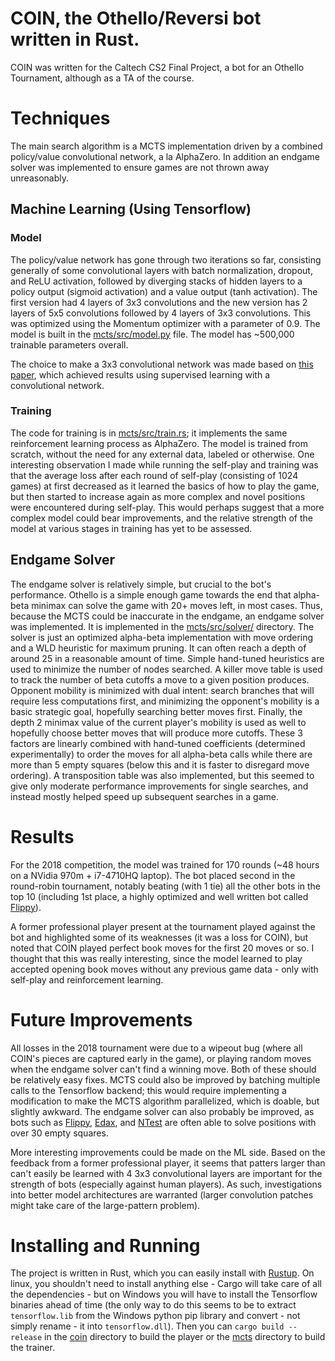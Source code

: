 COIN, the Othello/Reversi bot written in Rust.
==============================================

COIN was written for the Caltech CS2 Final Project, a bot for an Othello Tournament, although as a TA of the course. 

# Techniques

The main search algorithm is a MCTS implementation driven by a combined policy/value convolutional network, a la AlphaZero. In addition an endgame solver was implemented to ensure games are not thrown away unreasonably.

## Machine Learning (Using Tensorflow)

### Model

The policy/value network has gone through two iterations so far, consisting generally of some convolutional layers with batch normalization, dropout, and ReLU activation, followed by diverging stacks of hidden layers to a policy output (sigmoid activation) and a value output (tanh activation). The first version had 4 layers of 3x3 convolutions and the new version has 2 layers of 5x5 convolutions followed by 4 layers of 3x3 convolutions. This was optimized using the Momentum optimizer with a parameter of 0.9. The model is built in the [mcts/src/model.py](mcts/src/model.py) file. The model has ~500,000 trainable parameters overall.

The choice to make a 3x3 convolutional network was made based on [this paper](https://arxiv.org/pdf/1711.06583.pdf), which achieved results using supervised learning with a convolutional network.

### Training

The code for training is in [mcts/src/train.rs](mcts/src/train.rs); it implements the same reinforcement learning process as AlphaZero. The model is trained from scratch, without the need for any external data, labeled or otherwise. One interesting observation I made while running the self-play and training was that the average loss after each round of self-play (consisting of 1024 games) at first decreased as it learned the basics of how to play the game, but then started to increase again as more complex and novel positions were encountered during self-play. This would perhaps suggest that a more complex model could bear improvements, and the relative strength of the model at various stages in training has yet to be assessed.

## Endgame Solver

The endgame solver is relatively simple, but crucial to the bot's performance. Othello is a simple enough game towards the end that alpha-beta minimax can solve the game with 20+ moves left, in most cases. Thus, because the MCTS could be inaccurate in the endgame, an endgame solver was implemented. It is implemented in the [mcts/src/solver/](mcts/src/solver/) directory. The solver is just an optimized alpha-beta implementation with move ordering and a WLD heuristic for maximum pruning. It can often reach a depth of around 25 in a reasonable amount of time. Simple hand-tuned heuristics are used to minimize the number of nodes searched. A killer move table is used to track the number of beta cutoffs a move to a given position produces. Opponent mobility is minimized with dual intent: search branches that will require less computations first, and minimizing the opponent's mobility is a basic strategic goal, hopefully searching better moves first. Finally, the depth 2 minimax value of the current player's mobility is used as well to hopefully choose better moves that will produce more cutoffs. These 3 factors are linearly combined with hand-tuned coefficients (determined experimentally) to order the moves for all alpha-beta calls while there are more than 5 empty squares (below this and it is faster to disregard move ordering). A transposition table was also implemented, but this seemed to give only moderate performance improvements for single searches, and instead mostly helped speed up subsequent searches in a game.

# Results

For the 2018 competition, the model was trained for 170 rounds (~48 hours on a NVidia 970m + i7-4710HQ laptop). The bot placed second in the round-robin tournament, notably beating (with 1 tie) all the other bots in the top 10 (including 1st place, a highly optimized and well written bot called [Flippy](https://github.com/jeffreyan11/othello_engine)).

A former professional player present at the tournament played against the bot and highlighted some of its weaknesses (it was a loss for COIN), but noted that COIN played perfect book moves for the first 20 moves or so. I thought that this was really interesting, since the model learned to play accepted opening book moves without any previous game data - only with self-play and reinforcement learning.

# Future Improvements

All losses in the 2018 tournament were due to a wipeout bug (where all COIN's pieces are captured early in the game), or playing random moves when the endgame solver can't find a winning move. Both of these should be relatively easy fixes. MCTS could also be improved by batching multiple calls to the Tensorflow backend; this would require implementing a modification to make the MCTS algorithm parallelized, which is doable, but slightly awkward. The endgame solver can also probably be improved, as bots such as [Flippy](https://github.com/jeffreyan11/othello_engine), [Edax](https://github.com/abulmo/edax-reversi), and [NTest](https://github.com/weltyc/ntest) are often able to solve positions with over 30 empty squares.

More interesting improvements could be made on the ML side. Based on the feedback from a former professional player, it seems that patters larger than can't easily be learned with 4 3x3 convolutional layers are important for the strength of bots (especially against human players). As such, investigations into better model architectures are warranted (larger convolution patches might take care of the large-pattern problem).

# Installing and Running

The project is written in Rust, which you can easily install with [Rustup](https://rustup.rs). On linux, you shouldn't need to install anything else - Cargo will take care of all the dependencies - but on Windows you will have to install the Tensorflow binaries ahead of time (the only way to do this seems to be to extract `tensorflow.lib` from the Windows python pip library and convert - not simply rename - it into `tensorflow.dll`). Then you can `cargo build --release` in the [coin](/coin) directory to build the player or the [mcts](/mcts) directory to build the trainer.
